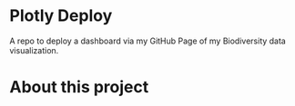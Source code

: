 # Plotly Deploy
A repo to deploy a dashboard via my GitHub Page of my Biodiversity data visualization.

# About this project